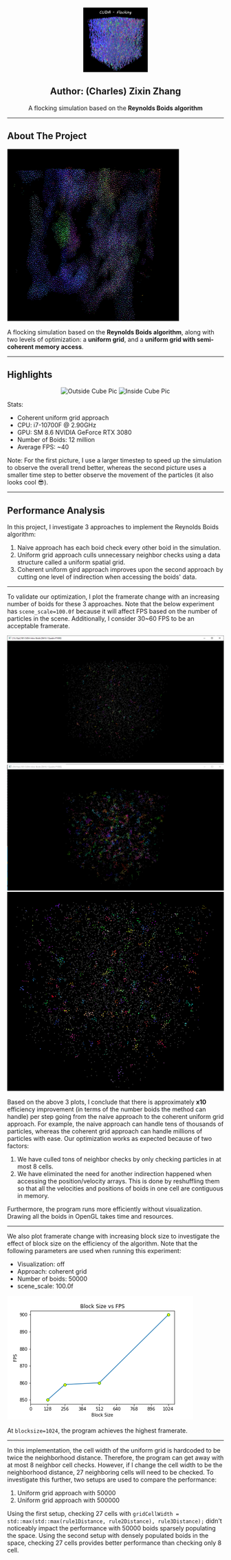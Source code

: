 <p align="center">
  <img src="images/logo.png" alt="Logo" width="150" height="150">
  <h2 align="center">Author: (Charles) Zixin Zhang</h2>
  <p align="center">
    A flocking simulation based on the <strong>Reynolds Boids algorithm</strong>
  </p>
</p>

--- 
## About The Project
<img src="images/logo.gif" alt="Outside Cube Pic" width="400" height="400">

A flocking simulation based on the <strong>Reynolds Boids algorithm</strong>, along with two levels of optimization: a <strong>uniform grid</strong>, and a <strong>uniform grid with semi-coherent memory access</strong>.

--- 
## Highlights

<p align="center">

  <img src="images/outSideCube.gif" alt="Outside Cube Pic" width="640" height="360">
  <img src="images/insideCube.gif" alt="Inside Cube Pic" width="640" height="360">
</p>


Stats: 
- Coherent uniform grid approach
- CPU: i7-10700F @ 2.90GHz
- GPU: SM 8.6 NVIDIA GeForce RTX 3080
- Number of Boids: 12 million 
- Average FPS: ~40

Note: For the first picture, I use a larger timestep to speed up the simulation to observe the overall trend better, whereas the second picture uses a smaller time step to better observe the movement of the particles (it also looks cool :sunglasses:).

--- 

## Performance Analysis

In this project, I investigate 3 approaches to implement the Reynolds Boids algorithm:

1. Naive approach has each boid check every other boid in the simulation. 
2. Uniform grid approach culls unnecessary neighbor checks using a data structure called a uniform spatial grid. 
3. Coherent uniform gird approach improves upon the second approach by cutting one level of indirection when accessing the boids' data.

---
To validate our optimization, I plot the framerate change with an increasing number of boids for these 3 approaches. Note that the below experiment has ```scene_scale=100.0f``` because it will affect FPS based on the number of particles in the scene. Additionally, I consider 30~60 FPS to be an acceptable framerate. 

<img src="images/naive.png">

<img src="images/uniform.png">

<img src="images/coherent.png">

Based on the above 3 plots, I conclude that there is approximately **x10** efficiency improvement (in terms of the number boids the method can handle) per step going from the naive approach to the coherent uniform grid approach. For example, the naive approach can handle tens of thousands of particles, whereas the coherent grid approach can handle millions of particles with ease. Our optimization works as expected because of two factors:

1. We have culled tons of neighbor checks by only checking particles in at most 8 cells. 
2. We have eliminated the need for another indirection happened when accessing the position/velocity arrays. This is done by reshuffling them so that all the velocities and positions of boids in one cell are contiguous in memory. 

Furthermore, the program runs more efficiently without visualization. Drawing all the boids in OpenGL takes time and resources. 

---
We also plot framerate change with increasing block size to investigate the effect of block size on the efficiency of the algorithm. Note that the following parameters are used when running this experiment:

- Visualization: off
- Approach: coherent grid
- Number of boids: 50000
- scene_scale: 100.0f

<img src="images/blocksize.png">

At ```blocksize=1024```, the program achieves the highest framerate. 

---
In this implementation, the cell width of the uniform grid is hardcoded to be twice the neighborhood distance. Therefore, the program can get away with at most 8 neighbor cell checks. However, if I change the cell width to be the neighborhood distance, 27 neighboring cells will need to be checked. To investigate this further, two setups are used to compare the performance: 

1. Uniform grid approach with 50000 
2. Uniform grid approach with 500000

Using the first setup, checking 27 cells with ```gridCellWidth = std::max(std::max(rule1Distance, rule2Distance), rule3Distance);``` didn't noticeably impact the performance with 50000 boids sparsely populating the space. Using the second setup with densely populated boids in the space, checking 27 cells provides better performance than checking only 8 cell.
